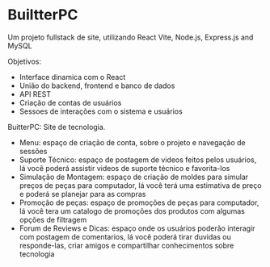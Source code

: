 <h1>BuiltterPC</h1>

Um projeto fullstack de site, utilizando React Vite, Node.js, Express.js and MySQL

Objetivos:
<ul>
  <li>Interface dinamica com o React</li>
  <li>União do backend, frontend e banco de dados</li>
  <li>API REST</li>
  <li>Criação de contas de usuários</li>
  <li>Sessoes de interações com o sistema e usuários</li>
</ul>

BuitterPC: Site de tecnologia.
<br>
<ul>
  <li>Menu: espaço de criação de conta, sobre o projeto e navegação de sessões</li>
  <li>Suporte Técnico: espaço de postagem de videos feitos pelos usuários, lá você poderá assistir videos de suporte técnico e favorita-los</li>
  <li>Simulação de Montagem: espaço de criação de moldes para simular preços de peças para computador, lá você terá uma estimativa de preço e poderá se planejar para as compras</li>
  <li>Promoção de peças: espaço de promoções de peças para computador, lá você tera um catalogo de promoções dos produtos com algumas opções de filtragem</li>
  <li>Forum de Reviews e Dicas: espaço onde os usuários poderão interagir com postagem de comentarios, lá você poderá tirar duvidas ou responde-las, criar amigos e compartilhar conhecimentos sobre tecnologia</li>
</ul>
